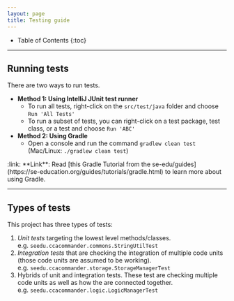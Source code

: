 ```yaml
---
layout: page
title: Testing guide
---
```


* Table of Contents
{:toc}

--------------------------------------------------------------------------------------------------------------------

## Running tests

There are two ways to run tests.

* **Method 1: Using IntelliJ JUnit test runner**
  * To run all tests, right-click on the `src/test/java` folder and choose `Run 'All Tests'`
  * To run a subset of tests, you can right-click on a test package,
    test class, or a test and choose `Run 'ABC'`
* **Method 2: Using Gradle**
  * Open a console and run the command `gradlew clean test` (Mac/Linux: `./gradlew clean test`)

<div markdown="span" class="alert alert-secondary">:link: **Link**: Read [this Gradle Tutorial from the se-edu/guides](https://se-education.org/guides/tutorials/gradle.html) to learn more about using Gradle.
</div>

--------------------------------------------------------------------------------------------------------------------

## Types of tests

This project has three types of tests:

1. *Unit tests* targeting the lowest level methods/classes.<br>
   e.g. `seedu.ccacommander.commons.StringUtilTest`
1. *Integration tests* that are checking the integration of multiple code units (those code units are assumed to be working).<br>
   e.g. `seedu.ccacommander.storage.StorageManagerTest`
1. Hybrids of unit and integration tests. These test are checking multiple code units as well as how the are connected together.<br>
   e.g. `seedu.ccacommander.logic.LogicManagerTest`
